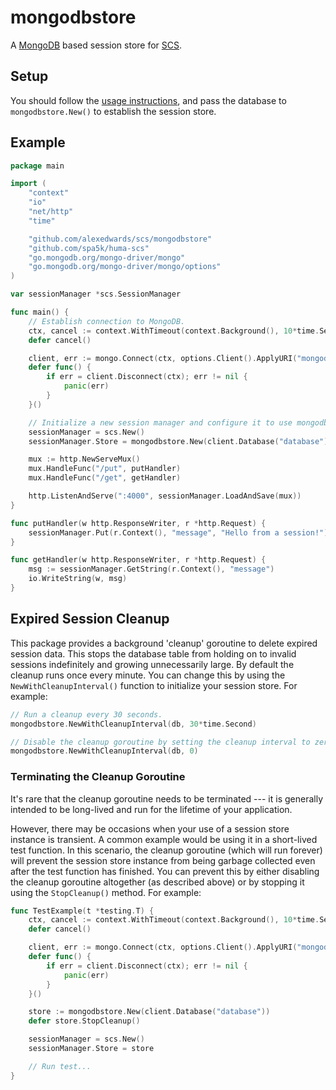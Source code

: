 # mongodbstore

A [MongoDB](https://github.com/mongodb/mongo-go-driver) based session store for [SCS](https://github.com/alexedwards/scs).

## Setup

You should follow the [usage instructions](https://github.com/mongodb/mongo-go-driver#usage), and pass the database to `mongodbstore.New()` to establish the session store.

## Example

```go
package main

import (
	"context"
	"io"
	"net/http"
	"time"

	"github.com/alexedwards/scs/mongodbstore"
	"github.com/spa5k/huma-scs"
	"go.mongodb.org/mongo-driver/mongo"
	"go.mongodb.org/mongo-driver/mongo/options"
)

var sessionManager *scs.SessionManager

func main() {
	// Establish connection to MongoDB.
	ctx, cancel := context.WithTimeout(context.Background(), 10*time.Second)
	defer cancel()

	client, err := mongo.Connect(ctx, options.Client().ApplyURI("mongodb://host:27017"))
	defer func() {
		if err = client.Disconnect(ctx); err != nil {
			panic(err)
		}
	}()

	// Initialize a new session manager and configure it to use mongodbstore as the session store.
	sessionManager = scs.New()
	sessionManager.Store = mongodbstore.New(client.Database("database"))

	mux := http.NewServeMux()
	mux.HandleFunc("/put", putHandler)
	mux.HandleFunc("/get", getHandler)

	http.ListenAndServe(":4000", sessionManager.LoadAndSave(mux))
}

func putHandler(w http.ResponseWriter, r *http.Request) {
	sessionManager.Put(r.Context(), "message", "Hello from a session!")
}

func getHandler(w http.ResponseWriter, r *http.Request) {
	msg := sessionManager.GetString(r.Context(), "message")
	io.WriteString(w, msg)
}
```

## Expired Session Cleanup

This package provides a background 'cleanup' goroutine to delete expired session data. This stops the database table from holding on to invalid sessions indefinitely and growing unnecessarily large. By default the cleanup runs once every minute. You can change this by using the `NewWithCleanupInterval()` function to initialize your session store. For example:

```go
// Run a cleanup every 30 seconds.
mongodbstore.NewWithCleanupInterval(db, 30*time.Second)

// Disable the cleanup goroutine by setting the cleanup interval to zero.
mongodbstore.NewWithCleanupInterval(db, 0)
```

### Terminating the Cleanup Goroutine

It's rare that the cleanup goroutine needs to be terminated --- it is generally intended to be long-lived and run for the lifetime of your application.

However, there may be occasions when your use of a session store instance is transient. A common example would be using it in a short-lived test function. In this scenario, the cleanup goroutine (which will run forever) will prevent the session store instance from being garbage collected even after the test function has finished. You can prevent this by either disabling the cleanup goroutine altogether (as described above) or by stopping it using the `StopCleanup()` method. For example:

```go
func TestExample(t *testing.T) {
	ctx, cancel := context.WithTimeout(context.Background(), 10*time.Second)
	defer cancel()

	client, err := mongo.Connect(ctx, options.Client().ApplyURI("mongodb://host:27017"))
	defer func() {
		if err = client.Disconnect(ctx); err != nil {
			panic(err)
		}
	}()

	store := mongodbstore.New(client.Database("database"))
	defer store.StopCleanup()

	sessionManager = scs.New()
	sessionManager.Store = store

	// Run test...
}
```